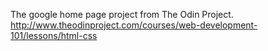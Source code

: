 The google home page project from The Odin Project.
http://www.theodinproject.com/courses/web-development-101/lessons/html-css
